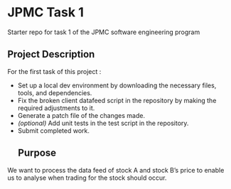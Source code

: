 # JPMC Task 1
Starter repo for task 1 of the JPMC software engineering program
## Project Description

For the first task of this project :

- Set up a local dev environment by downloading the necessary files, tools, and dependencies.
- Fix the broken client datafeed script in the repository by making the required adjustments to it.
- Generate a patch file of the changes made.
- *(optional)* Add unit tests in the test script in the repository.
- Submit completed work.
  ## Purpose
We want to process the data feed of stock A and stock B’s price to enable us to analyse when trading for the stock should occur.

